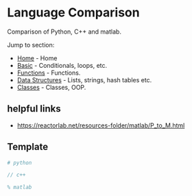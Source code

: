 # Language Comparison
Comparison of Python, C++ and matlab.

Jump to section:
- [Home](./language_comparison.md) - Home 
- [Basic](./basic.md) - Conditionals, loops, etc.
- [Functions](./functions.md) - Functions.
- [Data Structures](./data_structures.md) - Lists, strings, hash tables etc. 
- [Classes](./classes.md) - Classes, OOP.

## helpful links
- https://reactorlab.net/resources-folder/matlab/P_to_M.html

## Template
```python
# python
```

```c++
// c++
```

```matlab
% matlab

```
